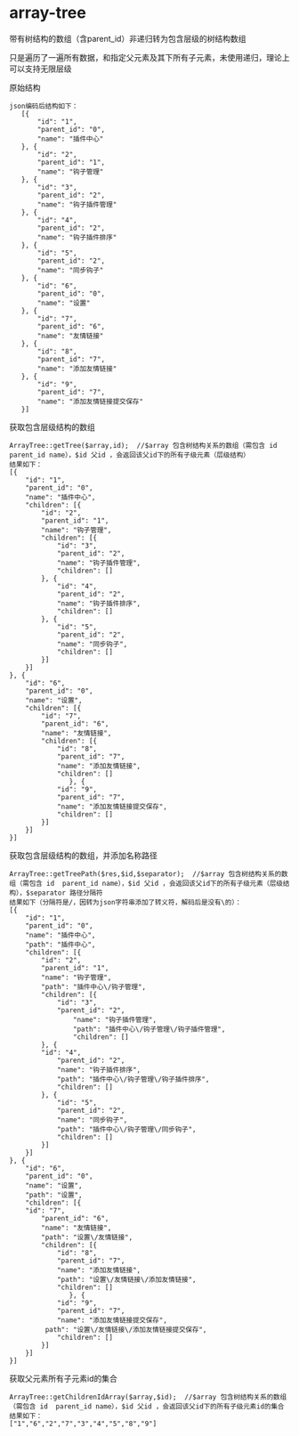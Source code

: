 # array-tree
带有树结构的数组（含parent_id）非递归转为包含层级的树结构数组

只是遍历了一遍所有数据，和指定父元素及其下所有子元素，未使用递归，理论上可以支持无限层级

原始结构

    json编码后结构如下：
       [{
	       "id": "1",
	       "parent_id": "0",
	       "name": "插件中心"
       }, {
	       "id": "2",
	       "parent_id": "1",
	       "name": "钩子管理"
       }, {
	       "id": "3",
	       "parent_id": "2",
	       "name": "钩子插件管理"
       }, {
	       "id": "4",
	       "parent_id": "2",
	       "name": "钩子插件排序"
       }, {
	       "id": "5",
	       "parent_id": "2",
	       "name": "同步钩子"
       }, {
	       "id": "6",
	       "parent_id": "0",
	       "name": "设置"
       }, {
	       "id": "7",
	       "parent_id": "6",
	       "name": "友情链接"
       }, {
	       "id": "8",
	       "parent_id": "7",
	       "name": "添加友情链接"
       }, {
	       "id": "9",
	       "parent_id": "7",
	       "name": "添加友情链接提交保存"
       }]
       
获取包含层级结构的数组
    
    ArrayTree::getTree($array,id);  //$array 包含树结构关系的数组（需包含 id  parent_id name），$id 父id ，会返回该父id下的所有子级元素（层级结构）
    结果如下：
    [{
	    "id": "1",
	    "parent_id": "0",
	    "name": "插件中心",
	    "children": [{
		    "id": "2",
		    "parent_id": "1",
		    "name": "钩子管理",
		    "children": [{
			    "id": "3",
			    "parent_id": "2",
			    "name": "钩子插件管理",
			    "children": []
		    }, {
			    "id": "4",
			    "parent_id": "2",
			    "name": "钩子插件排序",
			    "children": []
		    }, {
			    "id": "5",
			    "parent_id": "2",
			    "name": "同步钩子",
			    "children": []
		    }]
	    }]
    }, {
	    "id": "6",
	    "parent_id": "0",
	    "name": "设置",
	    "children": [{
		    "id": "7",
		    "parent_id": "6",
		    "name": "友情链接",
		    "children": [{
		    	"id": "8",
		    	"parent_id": "7",
		    	"name": "添加友情链接",
	    		"children": []
	    	       }, {
		    	"id": "9",
		    	"parent_id": "7",
		    	"name": "添加友情链接提交保存",
		    	"children": []
		    }]
	    }]
    }]

    
获取包含层级结构的数组，并添加名称路径

    ArrayTree::getTreePath($res,$id,$separator);  //$array 包含树结构关系的数组（需包含 id  parent_id name），$id 父id ，会返回该父id下的所有子级元素（层级结构），$separator 路径分隔符
    结果如下（分隔符是/，因转为json字符串添加了转义符，解码后是没有\的）：
    [{
	    "id": "1",
	    "parent_id": "0",
	    "name": "插件中心",
	    "path": "插件中心",
	    "children": [{
		    "id": "2",
		    "parent_id": "1",
		    "name": "钩子管理",
		    "path": "插件中心\/钩子管理",
		    "children": [{
			    "id": "3",
			    "parent_id": "2",
		            "name": "钩子插件管理",
		            "path": "插件中心\/钩子管理\/钩子插件管理",
		    	    "children": []
	    	}, {
			"id": "4",
		    	"parent_id": "2",
		    	"name": "钩子插件排序",
		    	"path": "插件中心\/钩子管理\/钩子插件排序",
		    	"children": []
	    	}, {
		    	"id": "5",
		    	"parent_id": "2",
		    	"name": "同步钩子",
	    		"path": "插件中心\/钩子管理\/同步钩子",
		    	"children": []
	    	}]
	    }]
    }, {
	    "id": "6",
	    "parent_id": "0",
	    "name": "设置",
	    "path": "设置",
	    "children": [{
		"id": "7",
	    	"parent_id": "6",
	    	"name": "友情链接",
	    	"path": "设置\/友情链接",
	    	"children": [{
		    	"id": "8",
		    	"parent_id": "7",
		    	"name": "添加友情链接",
		    	"path": "设置\/友情链接\/添加友情链接",
		    	"children": []
	    	       }, {
		    	"id": "9",
		    	"parent_id": "7",
		    	"name": "添加友情链接提交保存",
			 path": "设置\/友情链接\/添加友情链接提交保存",
		    	"children": []
	    	}]
	    }]
    }]



    
获取父元素所有子元素id的集合

    ArrayTree::getChildrenIdArray($array,$id);  //$array 包含树结构关系的数组（需包含 id  parent_id name），$id 父id ，会返回该父id下的所有子级元素id的集合
    结果如下：
    ["1","6","2","7","3","4","5","8","9"]
    
    

    
    
    



